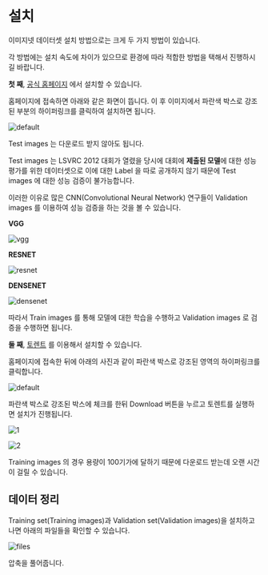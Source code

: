 # 설치

이미지넷 데이터셋 설치 방법으로는 크게 두 가지 방법이 있습니다.

각 방법에는 설치 속도에 차이가 있으므로 환경에 따라 적합한 방법을 택해서 진행하시길 바랍니다. 

**첫 째**, [공식 홈페이지](http://www.image-net.org/challenges/LSVRC/2012/nonpub-downloads) 에서 설치할 수 있습니다.

홈페이지에 접속하면 아래와 같은 화면이 뜹니다. 이 후 이미지에서 파란색 박스로 강조된 부분의 하이퍼링크를 클릭하여 설치하면 됩니다.

![default](https://user-images.githubusercontent.com/35001605/52109318-6d002800-2640-11e9-8138-c478c94da897.png)

Test images 는 다운로드 받지 않아도 됩니다. 

Test images 는 LSVRC 2012 대회가 열렸을 당시에 대회에 **제출된 모델**에 대한 성능 평가를 위한 데이터셋으로 이에 대한 Label 을 따로 공개하지 않기 때문에 Test images 에 대한 성능 검증이 불가능합니다. 

이러한 이유로 많은 CNN(Convolutional Neural Network) 연구들이 Validation images 를 이용하여 성능 검증을 하는 것을 볼 수 있습니다.

**VGG**

![vgg](https://user-images.githubusercontent.com/35001605/52570732-68fdb280-2e57-11e9-8d23-606417a65916.png)

**RESNET**

![resnet](https://user-images.githubusercontent.com/35001605/52570731-68fdb280-2e57-11e9-9c34-ba0646161edd.png)

**DENSENET**

![densenet](https://user-images.githubusercontent.com/35001605/52570730-68651c00-2e57-11e9-95da-030039ab3263.png)

따라서 Train images 를 통해 모델에 대한 학습을 수행하고 Validation images 로 검증을 수행하면 됩니다.


**둘 째**, [토렌트](http://academictorrents.com/collection/imagenet-2012) 를 이용해서 설치할 수 있습니다.

홈페이지에 접속한 뒤에 아래의 사진과 같이 파란색 박스로 강조된 영역의 하이퍼링크를 클릭합니다.

![default](https://user-images.githubusercontent.com/35001605/52109801-0714a000-2642-11e9-98ba-eaa6359ce709.png)

파란색 박스로 강조된 박스에 체크를 한뒤 Download 버튼을 누르고 토렌트를 실행하면 설치가 진행됩니다.

![1](https://user-images.githubusercontent.com/35001605/52569830-626e3b80-2e55-11e9-91a2-16ac0684a89a.png)

![2](https://user-images.githubusercontent.com/35001605/52110952-a1c2ae00-2645-11e9-8c57-0209ab5f060c.png)


Training images 의 경우 용량이 100기가에 달하기 때문에 다운로드 받는데 오랜 시간이 걸릴 수 있습니다.

## 데이터 정리

Training set(Training images)과 Validation set(Validation images)을 설치하고 나면 아래의 파일들을 확인할 수 있습니다.

![files](https://user-images.githubusercontent.com/35001605/52572986-72d5e480-2e5c-11e9-9187-323fc0273f8c.PNG)

압축을 풀어줍니다.






